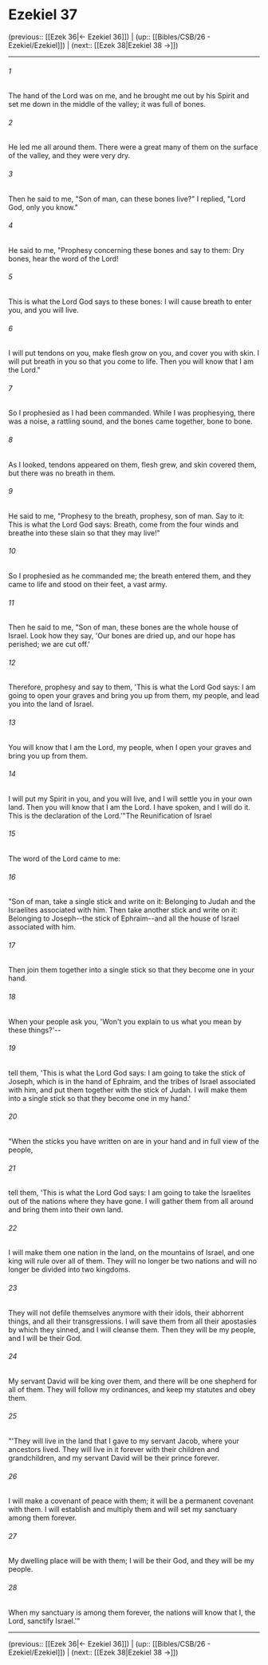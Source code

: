 # Ezekiel 37

(previous:: [[Ezek 36|← Ezekiel 36]]) | (up:: [[Bibles/CSB/26 - Ezekiel/Ezekiel]]) | (next:: [[Ezek 38|Ezekiel 38 →]])

***


###### 1 
The hand of the Lord was on me, and he brought me out by his Spirit and set me down in the middle of the valley; it was full of bones. 

###### 2 
He led me all around them. There were a great many of them on the surface of the valley, and they were very dry. 

###### 3 
Then he said to me, "Son of man, can these bones live?" I replied, "Lord God, only you know." 

###### 4 
He said to me, "Prophesy concerning these bones and say to them: Dry bones, hear the word of the Lord! 

###### 5 
This is what the Lord God says to these bones: I will cause breath to enter you, and you will live. 

###### 6 
I will put tendons on you, make flesh grow on you, and cover you with skin. I will put breath in you so that you come to life. Then you will know that I am the Lord." 

###### 7 
So I prophesied as I had been commanded. While I was prophesying, there was a noise, a rattling sound, and the bones came together, bone to bone. 

###### 8 
As I looked, tendons appeared on them, flesh grew, and skin covered them, but there was no breath in them. 

###### 9 
He said to me, "Prophesy to the breath, prophesy, son of man. Say to it: This is what the Lord God says: Breath, come from the four winds and breathe into these slain so that they may live!" 

###### 10 
So I prophesied as he commanded me; the breath entered them, and they came to life and stood on their feet, a vast army. 

###### 11 
Then he said to me, "Son of man, these bones are the whole house of Israel. Look how they say, 'Our bones are dried up, and our hope has perished; we are cut off.' 

###### 12 
Therefore, prophesy and say to them, 'This is what the Lord God says: I am going to open your graves and bring you up from them, my people, and lead you into the land of Israel. 

###### 13 
You will know that I am the Lord, my people, when I open your graves and bring you up from them. 

###### 14 
I will put my Spirit in you, and you will live, and I will settle you in your own land. Then you will know that I am the Lord. I have spoken, and I will do it. This is the declaration of the Lord.'"The Reunification of Israel 

###### 15 
The word of the Lord came to me: 

###### 16 
"Son of man, take a single stick and write on it: Belonging to Judah and the Israelites associated with him. Then take another stick and write on it: Belonging to Joseph--the stick of Ephraim--and all the house of Israel associated with him. 

###### 17 
Then join them together into a single stick so that they become one in your hand. 

###### 18 
When your people ask you, 'Won't you explain to us what you mean by these things?'-- 

###### 19 
tell them, 'This is what the Lord God says: I am going to take the stick of Joseph, which is in the hand of Ephraim, and the tribes of Israel associated with him, and put them together with the stick of Judah. I will make them into a single stick so that they become one in my hand.' 

###### 20 
"When the sticks you have written on are in your hand and in full view of the people, 

###### 21 
tell them, 'This is what the Lord God says: I am going to take the Israelites out of the nations where they have gone. I will gather them from all around and bring them into their own land. 

###### 22 
I will make them one nation in the land, on the mountains of Israel, and one king will rule over all of them. They will no longer be two nations and will no longer be divided into two kingdoms. 

###### 23 
They will not defile themselves anymore with their idols, their abhorrent things, and all their transgressions. I will save them from all their apostasies by which they sinned, and I will cleanse them. Then they will be my people, and I will be their God. 

###### 24 
My servant David will be king over them, and there will be one shepherd for all of them. They will follow my ordinances, and keep my statutes and obey them. 

###### 25 
"'They will live in the land that I gave to my servant Jacob, where your ancestors lived. They will live in it forever with their children and grandchildren, and my servant David will be their prince forever. 

###### 26 
I will make a covenant of peace with them; it will be a permanent covenant with them. I will establish and multiply them and will set my sanctuary among them forever. 

###### 27 
My dwelling place will be with them; I will be their God, and they will be my people. 

###### 28 
When my sanctuary is among them forever, the nations will know that I, the Lord, sanctify Israel.'"

***

(previous:: [[Ezek 36|← Ezekiel 36]]) | (up:: [[Bibles/CSB/26 - Ezekiel/Ezekiel]]) | (next:: [[Ezek 38|Ezekiel 38 →]])

